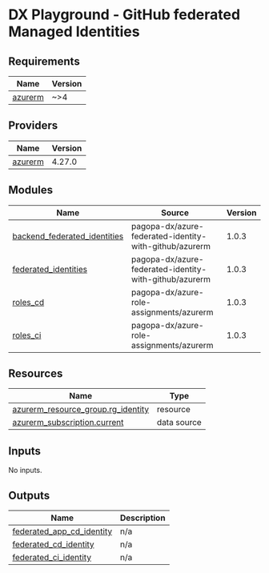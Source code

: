 # DX Playground - GitHub federated Managed Identities

<!-- BEGIN_TF_DOCS -->
## Requirements

| Name | Version |
|------|---------|
| <a name="requirement_azurerm"></a> [azurerm](#requirement\_azurerm) | ~>4 |

## Providers

| Name | Version |
|------|---------|
| <a name="provider_azurerm"></a> [azurerm](#provider\_azurerm) | 4.27.0 |

## Modules

| Name | Source | Version |
|------|--------|---------|
| <a name="module_backend_federated_identities"></a> [backend\_federated\_identities](#module\_backend\_federated\_identities) | pagopa-dx/azure-federated-identity-with-github/azurerm | 1.0.3 |
| <a name="module_federated_identities"></a> [federated\_identities](#module\_federated\_identities) | pagopa-dx/azure-federated-identity-with-github/azurerm | 1.0.3 |
| <a name="module_roles_cd"></a> [roles\_cd](#module\_roles\_cd) | pagopa-dx/azure-role-assignments/azurerm | 1.0.3 |
| <a name="module_roles_ci"></a> [roles\_ci](#module\_roles\_ci) | pagopa-dx/azure-role-assignments/azurerm | 1.0.3 |

## Resources

| Name | Type |
|------|------|
| [azurerm_resource_group.rg_identity](https://registry.terraform.io/providers/hashicorp/azurerm/latest/docs/resources/resource_group) | resource |
| [azurerm_subscription.current](https://registry.terraform.io/providers/hashicorp/azurerm/latest/docs/data-sources/subscription) | data source |

## Inputs

No inputs.

## Outputs

| Name | Description |
|------|-------------|
| <a name="output_federated_app_cd_identity"></a> [federated\_app\_cd\_identity](#output\_federated\_app\_cd\_identity) | n/a |
| <a name="output_federated_cd_identity"></a> [federated\_cd\_identity](#output\_federated\_cd\_identity) | n/a |
| <a name="output_federated_ci_identity"></a> [federated\_ci\_identity](#output\_federated\_ci\_identity) | n/a |
<!-- END_TF_DOCS -->